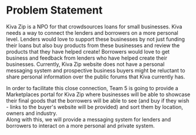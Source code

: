 # Problem Statement

Kiva Zip is a NPO for that crowdsources loans for small businesses. 
Kiva needs a way to connect the lenders and borrowers on a more personal level. 
Lenders would love to support these businesses by not just funding their loans but also buy products from these businesses and review the products that they have helped create! 
Borrowers would love to get business and feedback from lenders who have helped create their businesses. 
Currently, Kiva Zip website does not have a personal messaging system and prospective business buyers might be reluctant to share personal information over the public forums that Kiva currently has. 

In order to facilitate this close connection, Team 5 is going to provide a Marketplaces portal for Kiva Zip where businesses will be able to showcase their final goods that the borrowers will be able to see (and buy if they wish - links to the buyer's website will be provided) and sort them by location, owners and industry.  
Along with this, we will provide a messaging system for lenders and borrowers to interact on a more personal and private system. 
